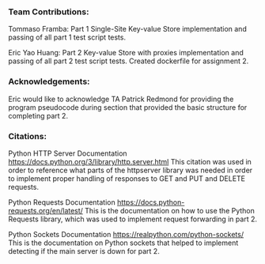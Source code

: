 ### Team Contributions:
Tommaso Framba: Part 1 Single-Site Key-value Store implementation and passing of all part 1 test script tests. 

Eric Yao Huang: Part 2 Key-value Store with proxies implementation and passing of all part 2 test script tests. Created dockerfile for assignment 2.

### Acknowledgements: 
Eric would like to acknowledge TA Patrick Redmond for providing the program pseudocode during section that provided the basic structure for completing part 2.

### Citations:
Python HTTP Server Documentation
https://docs.python.org/3/library/http.server.html
This citation was used in order to reference what parts of the httpserver library was needed in order to implement proper handling of responses to GET and PUT and DELETE requests.

Python Requests Documentation
https://docs.python-requests.org/en/latest/
This is the documentation on how to use the Python Requests library, which was used to implement request forwarding in part 2.

Python Sockets Documentation
https://realpython.com/python-sockets/
This is the documentation on Python sockets that helped to implement detecting if the main server is down for part 2.
